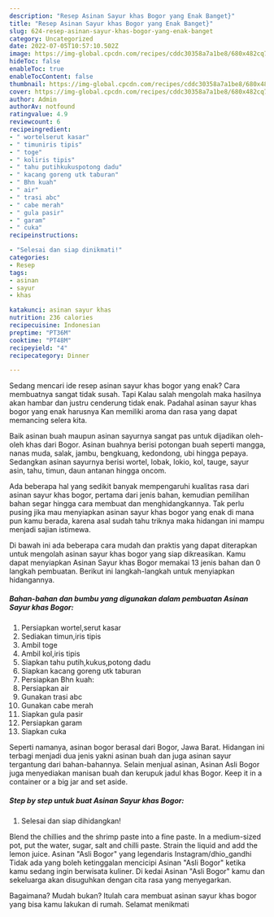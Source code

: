 ```yaml
---
description: "Resep Asinan Sayur khas Bogor yang Enak Banget}"
title: "Resep Asinan Sayur khas Bogor yang Enak Banget}"
slug: 624-resep-asinan-sayur-khas-bogor-yang-enak-banget
category: Uncategorized
date: 2022-07-05T10:57:10.502Z
image: https://img-global.cpcdn.com/recipes/cddc30358a7a1be8/680x482cq70/asinan-sayur-khas-bogor-foto-resep-utama.jpg
hideToc: false
enableToc: true
enableTocContent: false
thumbnail: https://img-global.cpcdn.com/recipes/cddc30358a7a1be8/680x482cq70/asinan-sayur-khas-bogor-foto-resep-utama.jpg
cover: https://img-global.cpcdn.com/recipes/cddc30358a7a1be8/680x482cq70/asinan-sayur-khas-bogor-foto-resep-utama.jpg
author: Admin
authorAv: notfound
ratingvalue: 4.9
reviewcount: 6
recipeingredient:
- " wortelserut kasar"
- " timuniris tipis"
- " toge"
- " koliris tipis"
- " tahu putihkukuspotong dadu"
- " kacang goreng utk taburan"
- " Bhn kuah"
- " air"
- " trasi abc"
- " cabe merah"
- " gula pasir"
- " garam"
- " cuka"
recipeinstructions:

- "Selesai dan siap dinikmati!"
categories:
- Resep
tags:
- asinan
- sayur
- khas

katakunci: asinan sayur khas 
nutrition: 236 calories
recipecuisine: Indonesian
preptime: "PT36M"
cooktime: "PT48M"
recipeyield: "4"
recipecategory: Dinner

---
```



Sedang mencari ide resep asinan sayur khas bogor yang enak? Cara membuatnya sangat tidak susah. Tapi Kalau salah mengolah maka hasilnya akan hambar dan justru cenderung tidak enak. Padahal asinan sayur khas bogor yang enak harusnya Kan memiliki aroma dan rasa yang dapat memancing selera kita.


Baik asinan buah maupun asinan sayurnya sangat pas untuk dijadikan oleh-oleh khas dari Bogor. Asinan buahnya berisi potongan buah seperti mangga, nanas muda, salak, jambu, bengkuang, kedondong, ubi hingga pepaya. Sedangkan asinan sayurnya berisi wortel, lobak, lokio, kol, tauge, sayur asin, tahu, timun, daun antanan hingga oncom.

Ada beberapa hal yang sedikit banyak mempengaruhi kualitas rasa dari asinan sayur khas bogor, pertama dari jenis bahan, kemudian pemilihan bahan segar hingga cara membuat dan menghidangkannya. Tak perlu pusing jika mau menyiapkan asinan sayur khas bogor yang enak di mana pun kamu berada, karena asal sudah tahu triknya maka hidangan ini mampu menjadi sajian istimewa.


Di bawah ini ada beberapa cara mudah dan praktis yang dapat diterapkan untuk mengolah asinan sayur khas bogor yang siap dikreasikan. Kamu dapat menyiapkan Asinan Sayur khas Bogor memakai 13 jenis bahan dan 0 langkah pembuatan. Berikut ini langkah-langkah untuk menyiapkan hidangannya.

<!--inarticleads1-->

##### Bahan-bahan dan bumbu yang digunakan dalam pembuatan Asinan Sayur khas Bogor:

1. Persiapkan  wortel,serut kasar
1. Sediakan  timun,iris tipis
1. Ambil  toge
1. Ambil  kol,iris tipis
1. Siapkan  tahu putih,kukus,potong dadu
1. Siapkan  kacang goreng utk taburan
1. Persiapkan  Bhn kuah:
1. Persiapkan  air
1. Gunakan  trasi abc
1. Gunakan  cabe merah
1. Siapkan  gula pasir
1. Persiapkan  garam
1. Siapkan  cuka


Seperti namanya, asinan bogor berasal dari Bogor, Jawa Barat. Hidangan ini terbagi menjadi dua jenis yakni asinan buah dan juga asinan sayur tergantung dari bahan-bahannya. Selain menjual asinan, Asinan Asli Bogor juga menyediakan manisan buah dan kerupuk jadul khas Bogor. Keep it in a container or a big jar and set aside. 

<!--inarticleads2-->

##### Step by step untuk buat Asinan Sayur khas Bogor:


1. Selesai dan siap dihidangkan!

Blend the chillies and the shrimp paste into a fine paste. In a medium-sized pot, put the water, sugar, salt and chilli paste. Strain the liquid and add the lemon juice. Asinan &#34;Asli Bogor&#34; yang legendaris Instagram/dhio_gandhi Tidak ada yang boleh ketinggalan mencicipi Asinan &#34;Asli Bogor&#34; ketika kamu sedang ingin berwisata kuliner. Di kedai Asinan &#34;Asli Bogor&#34; kamu dan sekeluarga akan disuguhkan dengan cita rasa yang menyegarkan. 

Bagaimana? Mudah bukan? Itulah cara membuat asinan sayur khas bogor yang bisa kamu lakukan di rumah. Selamat menikmati

